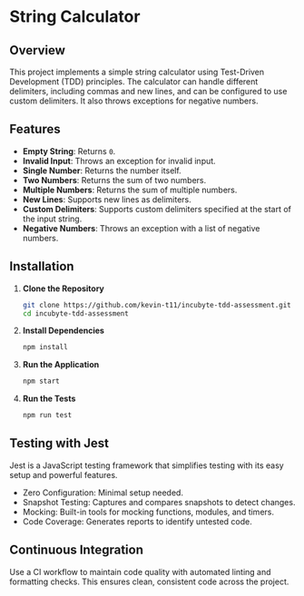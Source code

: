 # String Calculator

## Overview

This project implements a simple string calculator using Test-Driven Development (TDD) principles. The calculator can handle different delimiters, including commas and new lines, and can be configured to use custom delimiters. It also throws exceptions for negative numbers.

## Features

- **Empty String**: Returns `0`.
- **Invalid Input**: Throws an exception for invalid input.
- **Single Number**: Returns the number itself.
- **Two Numbers**: Returns the sum of two numbers.
- **Multiple Numbers**: Returns the sum of multiple numbers.
- **New Lines**: Supports new lines as delimiters.
- **Custom Delimiters**: Supports custom delimiters specified at the start of the input string.
- **Negative Numbers**: Throws an exception with a list of negative numbers.

## Installation

1. **Clone the Repository**

   ```bash
   git clone https://github.com/kevin-t11/incubyte-tdd-assessment.git
   cd incubyte-tdd-assessment

2. **Install Dependencies**
   ```bash
   npm install
   ```
3. **Run the Application**
   ```bash
   npm start
   ```
4. **Run the Tests**
   ```bash
   npm run test
   ```

## Testing with Jest
Jest is a JavaScript testing framework that simplifies testing with its easy setup and powerful features.
- Zero Configuration: Minimal setup needed.
- Snapshot Testing: Captures and compares snapshots to detect changes.
- Mocking: Built-in tools for mocking functions, modules, and timers.
- Code Coverage: Generates reports to identify untested code.

## Continuous Integration
Use a CI workflow to maintain code quality with automated linting and formatting checks. This ensures clean, consistent code across the project.